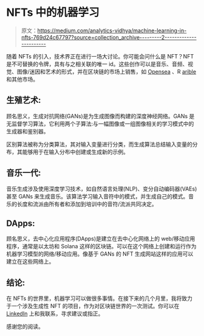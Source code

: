 # NFTs 中的机器学习

> 原文：<https://medium.com/analytics-vidhya/machine-learning-in-nfts-769d24c67797?source=collection_archive---------2----------------------->

随着 NFTs 的引入，技术界正在进行一场大讨论。你可能会问什么是 NFT？NFT 是不可替换的令牌，具有与之相关联的唯一 id。这些创作可以是音乐、音频、视觉、图像/迷因和艺术的形式，并在区块链的市场上销售，如 [Opensea](https://opensea.io/) 、R [arible](https://rarible.com/) 和其他市场。

## 生殖艺术:

顾名思义，生成对抗网络(GANs)是为生成图像而构建的深度神经网络。GANs 是无监督学习算法，它利用两个子算法:与一幅图像或一组图像相关的学习模式中的生成器和鉴别器。

区别算法被称为分类算法，其对输入变量进行分类，而生成算法总结输入变量的分布，其能够用于在输入分布中创建或生成新的示例。

## **音乐一代:**

音乐生成涉及使用深度学习技术，如自然语言处理(NLP)、变分自动编码器(VAEs)甚至 GANs 来生成音乐。该算法学习输入音符中的模式，并生成自己的模式。音乐的长度和流派由所有者和添加到培训中的音符/流派共同决定。

## **DApps:**

顾名思义，去中心化应用程序(DApps)是建立在去中心化网络上的 web/移动应用程序，通常是以太坊和 Solana 这样的区块链。可以在这个网络上创建和运行作为机器学习模型的网络/移动应用。像基于 GANs 的 NFT 生成网站这样的应用可以建立在这些网络上。

## **结论:**

在 NFTs 的世界里，机器学习可以做很多事情。在接下来的几个月里，我将致力于一个涉及生成性 NFT 的项目，作为对区块链世界的一次测试。你可以在 [LinkedIn](https://www.linkedin.com/in/rosemary-nwosu-ihueze/) 上和我联系，寻求建议或指正。

感谢您的阅读。